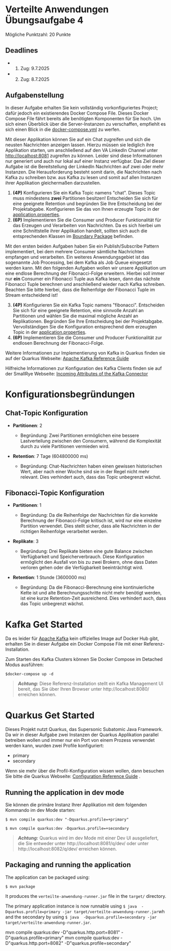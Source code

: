 # Verteilte Anwendungen Übungsaufgabe 4

Mögliche Punktzahl: 20 Punkte

## Deadlines

- 1. Zug: 9.7.2025
- 2. Zug: 8.7.2025 

## Aufgabenstellung
In dieser Aufgabe erhalten Sie kein vollständig vorkonfiguriertes Project; 
dafür jedoch ein existierendes Docker Compose File. 
Dieses Docker Compose File fährt bereits alle benötigten Komponenten für Sie hoch.
Um sich einen Überblick über die Server-Instanzen zu verschaffen, empfiehlt es sich einen Blick in die [docker-compose.yml](docker-compose.yml) zu werfen.

Mit dieser Applikation können Sie
auf ein Chat zugreifen und sich die neusten 
Nachrichten anzeigen lassen. Hierzu müssen sie lediglich 
ihre Applikation starten, um anschließend auf den 
VA LinkedIn Channel unter [http://localhost:8081](http://localhost:8081)
zugreifen zu können.
Leider sind diese Informationen nur generiert und auch nur lokal 
auf einer Instanz verfügbar.
Das Ziel dieser Aufgabe ist die Bereitstellung der LinkedIn Nachrichten auf zwei oder mehr Instanzen.
Die Herausforderung besteht somit darin, die Nachrichten nach Kafka zu schreiben bzw. 
aus Kafka zu lesen und somit auf allen Instanzen ihrer Applikation 
gleichermaßen darzustellen.

1.  **(4P)** Konfigurieren Sie ein Kafka Topic namens "chat".
Dieses Topic muss mindestens **zwei** Partitionen besitzen!
Entscheiden Sie sich für eine geeignete Retention und begründen Sie Ihre
Entscheidung bei der Projektabgabe.
Konfigurieren Sie das von Ihnen erzeugte Topic in der
[application.properties](src/main/resources/application.properties).
2.  **(6P)** Implementieren Sie die Consumer und Producer Funktionalität
für das Erzeugen und Verarbeiten von Nachrichten.
Da es sich hierbei um eine Schnittstelle ihrer Applikation handelt,
sollten sich auch die entsprechenden Klassen im 
[Boundary Package](src/main/java/de/berlin/htw/boundary)
befinden.

Mit den ersten beiden Aufgaben haben Sie ein Publish/Subscribe Pattern
implementiert, bei dem mehrere Consumer sämtliche Nachrichten
empfangen und verarbeiten. Ein weiteres Anwendungsgebiet ist das 
sogenannte Job Processing,
bei dem Kafka als Job Queue eingesetzt werden kann. Mit den folgenden Aufgaben
wollen wir unsere Applikation um eine endlose Berechnung der
Fibonacci-Folge erweitern. Hierbei soll immer nur **ein** Consumer
ein Fibonacci Tuple aus Kafka lesen, 
dann das nächste Fibonacci Tuple berechnen und anschließend
wieder nach Kafka schreiben. Beachten Sie bitte hierbei, dass die 
Reihenfolge der Fibonacci Tuple im Stream entscheidend ist!

3.  **(4P)** Konfigurieren Sie ein Kafka Topic namens "fibonacci".
Entscheiden Sie sich für eine geeignete Retention, eine sinnvolle
Anzahl an Partitionen und wählen Sie die maximal mögliche Anzahl an Replikationen.
Begründen Sie Ihre Entscheidung bei der Projektabgabe.
Vervollständigen Sie die Konfiguration entsprechend dem erzeugten Topic in der
[application.properties](src/main/resources/application.properties).
4.  **(6P)** Implementieren Sie die Consumer und Producer Funktionalität zur
endlosen Berechnung der Fibonacci-Folge. 

Weitere Informationen zur Implementierung von Kafka in 
Quarkus finden sie auf der Quarkus Webseite: 
[Apache Kafka Reference Guide](https://quarkus.io/guides/kafka)

Hilfreiche Informationen zur Konfiguration des Kafka Clients
finden sie auf der SmallRye Webseite:
[Incoming Attributes of the Kafka Connector](https://smallrye.io/smallrye-reactive-messaging/smallrye-reactive-messaging/3.1/kafka/kafka.html#_configuration_reference) 

# Konfigurationsbegründungen

## Chat-Topic Konfiguration
- **Partitionen**: 2
  - Begründung: Zwei Partitionen ermöglichen eine bessere Lastverteilung zwischen den Consumern, während die Komplexität durch zu viele Partitionen vermieden wird.
  
- **Retention**: 7 Tage (604800000 ms)
  - Begründung: Chat-Nachrichten haben einen gewissen historischen Wert, aber nach einer Woche sind sie in der Regel nicht mehr relevant. Dies verhindert auch, dass das Topic unbegrenzt wächst.

## Fibonacci-Topic Konfiguration
- **Partitionen**: 1
  - Begründung: Da die Reihenfolge der Nachrichten für die korrekte Berechnung der Fibonacci-Folge kritisch ist, wird nur eine einzelne Partition verwendet. Dies stellt sicher, dass alle Nachrichten in der richtigen Reihenfolge verarbeitet werden.
  
- **Replikate**: 3
  - Begründung: Drei Replikate bieten eine gute Balance zwischen Verfügbarkeit und Speicherverbrauch. Diese Konfiguration ermöglicht den Ausfall von bis zu zwei Brokern, ohne dass Daten verloren gehen oder die Verfügbarkeit beeinträchtigt wird.
  
- **Retention**: 1 Stunde (3600000 ms)
  - Begründung: Da die Fibonacci-Berechnung eine kontinuierliche Kette ist und alte Berechnungsschritte nicht mehr benötigt werden, ist eine kurze Retention-Zeit ausreichend. Dies verhindert auch, dass das Topic unbegrenzt wächst.

# Kafka Get Started

Da es leider für [Apache Kafka](https://kafka.apache.org/) kein
offizielles Image auf Docker Hub gibt,
erhalten Sie in dieser Aufgabe ein Docker Compose File
mit einer Referenz-Installation.

Zum Starten des Kafka Clusters können Sie Docker Compose im Detached Modus ausführen:
```shell script
$docker-compose up -d
```
> **_Achtung:_**  Diese Referenz-Installation stellt ein Kafka Management UI bereit, das Sie über Ihren Browser unter http://localhost:8080/ erreichen können.

# Quarkus Get Started

Dieses Projekt nutzt Quarkus, das Supersonic Subatomic Java Framework.
Da wir in dieser Aufgabe zwei Instanzen der Quarkus Applikation parallel
betreiben wollen und immer nur ein Port von einem Prozess verwendet
werden kann, wurden zwei Profile konfiguriert:
- primary
- secondary

Wenn sie mehr über die Profil-Konfiguration wissen wollen,
dann besuchen Sie bitte die Quarkus Webseite:
[Configuration Reference Guide](https://quarkus.io/guides/config-reference) .

## Running the application in dev mode

Sie können die primäre Instanz Ihrer Applikation mit dem folgenden Kommando
im dev Mode starten:
```shell script
$ mvn compile quarkus:dev "-Dquarkus.profile=+primary"
```

```shell script
$ mvn compile quarkus:dev -Dquarkus.profile=+secondary
```

> **_Achtung:_**  Quarkus wird im dev Mode mit einer Dev UI ausgeliefert,
die Sie entweder unter http://localhost:8081/q/dev/ oder unter
http://localhost:8082/q/dev/ erreichen können.

## Packaging and running the application

The application can be packaged using:
```shell script
$ mvn package
```
It produces the `verteilte-anwendung-runner.jar` file in the `target/` directory.

The primary application instance is now runnable using 
`$ java  -Dquarkus.profile=primary -jar target/verteilte-anwendung-runner.jar`wh
and the secondary by using
`$ java  -Dquarkus.profile=secondary -jar target/verteilte-anwendung-runner.jar`.

mvn compile quarkus:dev -D"quarkus.http.port=8081" -D"quarkus.profile=primary"
mvn compile quarkus:dev -D"quarkus.http.port=8082" -D"quarkus.profile=secondary"